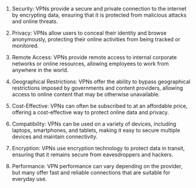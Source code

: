

1. Security: VPNs provide a secure and private connection to the internet by encrypting data, ensuring that it is protected from malicious attacks and online threats.

2. Privacy: VPNs allow users to conceal their identity and browse anonymously, protecting their online activities from being tracked or monitored.

3. Remote Access: VPNs provide remote access to internal corporate networks or online resources, allowing employees to work from anywhere in the world.

4. Geographical Restrictions: VPNs offer the ability to bypass geographical restrictions imposed by governments and content providers, allowing access to online content that may be otherwise unavailable.

5. Cost-Effective: VPNs can often be subscribed to at an affordable price, offering a cost-effective way to protect online data and privacy.

6. Compatibility: VPNs can be used on a variety of devices, including laptops, smartphones, and tablets, making it easy to secure multiple devices and maintain connectivity.

7. Encryption: VPNs use encryption technology to protect data in transit, ensuring that it remains secure from eavesdroppers and hackers.

8. Performance: VPN performance can vary depending on the provider, but many offer fast and reliable connections that are suitable for everyday use.